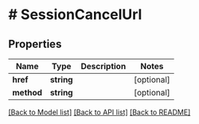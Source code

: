 # # SessionCancelUrl

## Properties

Name | Type | Description | Notes
------------ | ------------- | ------------- | -------------
**href** | **string** |  | [optional]
**method** | **string** |  | [optional]

[[Back to Model list]](../../README.md#models) [[Back to API list]](../../README.md#endpoints) [[Back to README]](../../README.md)
